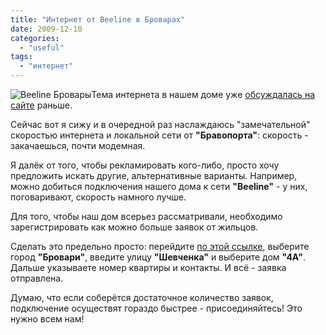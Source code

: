 ```yaml
---
title: "Интернет от Beeline в Броварах"
date: 2009-12-10
categories: 
  - "useful"
tags: 
  - "интернет"
---
```


![Beeline Бровары](http://shevchenko4a.brovary.org/wp-content/uploads/2009/12/beeline.jpg "Beeline Бровары")Тема интернета в нашем доме уже [обсуждалась на сайте](http://shevchenko4a.brovary.org/internet/) раньше.

Сейчас вот я сижу и в очередной раз наслаждаюсь "замечательной" скоростью интернета и локальной сети от **"Бравопорта"**: скорость - закачаешься, почти модемная.

Я далёк от того, чтобы рекламировать кого-либо, просто хочу предложить искать другие, альтернативные варианты. Например, можно добиться подключения нашего дома к сети **"Beeline"** - у них, поговаривают, скорость намного лучше.

Для того, чтобы наш дом всерьез рассматривали, необходимо зарегистрировать как можно больше заявок от жильцов.

Сделать это предельно просто: перейдите [по этой ссылке](https://my2.internet.beeline.ua/selfcare/requestStepOne.do), выберите город **"Бровари"**, введите улицу **"Шевченка"** и выберите дом **"4А"**. Дальше указываете номер квартиры и контакты. И всё - заявка отправлена.

Думаю, что если соберётся достаточное количество заявок, подключение осуществят гораздо быстрее - присоединяйтесь! Это нужно всем нам! <!--more Прокомментировать новость »-->
